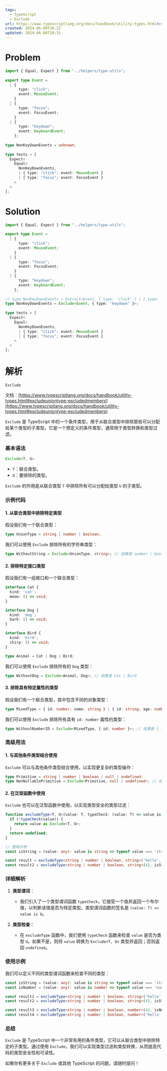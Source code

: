 ```yaml
---
tags:
  - TypeScript
  - Exclude
url: https://www.typescriptlang.org/docs/handbook/utility-types.html#excludeuniontype-excludedmembers
created: 2024-06-08T20:22
updated: 2024-06-08T20:31
---
```

# Problem

```ts file:problem
import { Equal, Expect } from "../helpers/type-utils";  
  
export type Event =  
  | {  
      type: "click";  
      event: MouseEvent;  
    }  
  | {  
      type: "focus";  
      event: FocusEvent;  
    }  
  | {  
      type: "keydown";  
      event: KeyboardEvent;  
    };  
  
type NonKeyDownEvents = unknown;  
  
type tests = [  
  Expect<  
    Equal<  
      NonKeyDownEvents,  
      | { type: "click"; event: MouseEvent }  
      | { type: "focus"; event: FocusEvent }  
    >  
  >  
];
```

# Solution

```ts file:solution fold
import { Equal, Expect } from "../helpers/type-utils";  
  
export type Event =  
  | {  
      type: "click";  
      event: MouseEvent;  
    }  
  | {  
      type: "focus";  
      event: FocusEvent;  
    }  
  | {  
      type: "keydown";  
      event: KeyboardEvent;  
    };  
  
// type NonKeyDownEvents = Extract<Event, { type: 'click' } | { type: 'focus'}>;  
type NonKeyDownEvents = Exclude<Event, { type: "keydown" }>;  
  
type tests = [  
  Expect<  
    Equal<  
      NonKeyDownEvents,  
      | { type: "click"; event: MouseEvent }  
      | { type: "focus"; event: FocusEvent }  
    >  
  >  
];
```

# 解析

`Exclude` 

文档：[https://www.typescriptlang.org/docs/handbook/utility-types.html#excludeuniontype-excludedmembers](https://www.typescriptlang.org/docs/handbook/utility-types.html#excludeuniontype-excludedmembers)

`Exclude` 是 TypeScript 中的一个条件类型，用于从联合类型中排除那些可以分配给某个类型的子类型。它是一个预定义的条件类型，通常用于类型转换和类型过滤。

### 基本语法

```typescript
Exclude<T, U>
```

- `T`：联合类型。
- `U`：要排除的类型。

`Exclude` 的作用是从联合类型 `T` 中排除所有可以分配给类型 `U` 的子类型。

### 示例代码

#### 1. 从联合类型中排除特定类型

假设我们有一个联合类型：

```typescript
type UnionType = string | number | boolean;
```

我们可以使用 `Exclude` 排除所有的字符串类型：

```typescript
type WithoutString = Exclude<UnionType, string>; // 结果是 number | boolean
```

#### 2. 排除特定接口类型

假设我们有一组接口和一个联合类型：

```typescript
interface Cat {
  kind: 'cat';
  meow: () => void;
}

interface Dog {
  kind: 'dog';
  bark: () => void;
}

interface Bird {
  kind: 'bird';
  chirp: () => void;
}

type Animal = Cat | Dog | Bird;
```

我们可以使用 `Exclude` 排除所有的 `Dog` 类型：

```typescript
type WithoutDog = Exclude<Animal, Dog>; // 结果是 Cat | Bird
```

#### 3. 排除具有特定属性的类型

假设我们有一个联合类型，其中包含不同的对象类型：

```typescript
type MixedType = { id: number; name: string } | { id: string; age: number } | { id: number; age: number };
```

我们可以使用 `Exclude` 排除所有具有 `id: number` 属性的类型：

```typescript
type WithoutNumberID = Exclude<MixedType, { id: number }>; // 结果是 { id: string; age: number }
```

### 高级用法

#### 1. 与其他条件类型结合使用

`Exclude` 可以与其他条件类型结合使用，以实现更复杂的类型操作：

```typescript
type Primitive = string | number | boolean | null | undefined;
type NonNullablePrimitive = Exclude<Primitive, null | undefined>; // 结果是 string | number | boolean
```

#### 2. 在泛型函数中使用

`Exclude` 也可以在泛型函数中使用，以实现类型安全的类型过滤：

```typescript
function excludeType<T, U>(value: T, typeCheck: (value: T) => value is U): Exclude<T, U> | undefined {
  if (!typeCheck(value)) {
    return value as Exclude<T, U>;
  }
  return undefined;
}

// 使用示例
const isString = (value: any): value is string => typeof value === 'string';

const result = excludeType<string | number | boolean, string>('hello', isString); // 结果是 undefined
const result2 = excludeType<string | number | boolean, string>(42, isString); // 结果是 42
```

### 详细解析

1. **类型谓词**：
   - 我们引入了一个类型谓词函数 `typeCheck`，它接受一个值并返回一个布尔值，以判断该值是否为特定类型。类型谓词函数的签名是 `(value: T) => value is U`。

2. **类型检查**：
   - 在 `excludeType` 函数中，我们使用 `typeCheck` 函数来检查 `value` 是否为类型 `U`。如果不是，则将 `value` 转换为 `Exclude<T, U>` 类型并返回；否则返回 `undefined`。

### 使用示例

我们可以定义不同的类型谓词函数来检查不同的类型：

```typescript
const isString = (value: any): value is string => typeof value === 'string';
const isNumber = (value: any): value is number => typeof value === 'number';

const result1 = excludeType<string | number | boolean, string>('hello', isString); // 结果是 undefined
const result2 = excludeType<string | number | boolean, string>(42, isString); // 结果是 42

const result3 = excludeType<string | number | boolean, number>(42, isNumber); // 结果是 undefined
const result4 = excludeType<string | number | boolean, number>('hello', isNumber); // 结果是 'hello'
```

### 总结

`Exclude` 是 TypeScript 中一个非常有用的条件类型，它可以从联合类型中排除特定的子类型。通过使用 `Exclude`，我们可以实现类型过滤和类型转换，从而提高代码的类型安全性和可读性。

如果你有更多关于 `Exclude` 或其他 TypeScript 的问题，请随时提问！